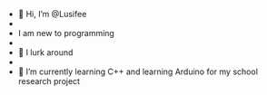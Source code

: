 - 👋 Hi, I’m @Lusifee
- 
- I am new to programming
- 
- 👀 I lurk around
- 
- 🌱 I’m currently learning C++ and learning Arduino for my school research project

<!---
Lusifee/Lusifee is a ✨ special ✨ repository because its `README.md` (this file) appears on your GitHub profile.
You can click the Preview link to take a look at your changes.
--->
